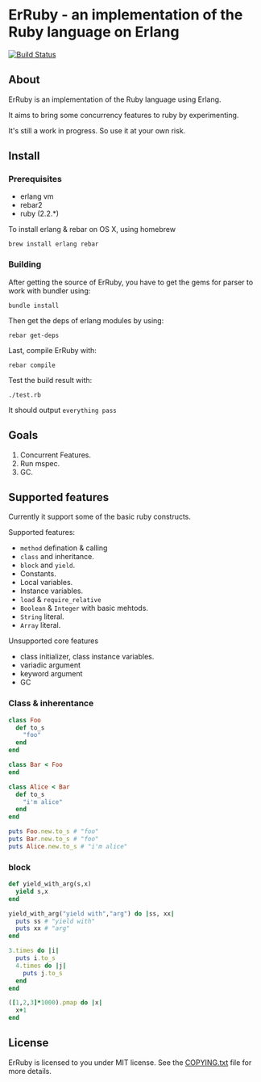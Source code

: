 # ErRuby - an implementation of the Ruby language on Erlang
[![Build Status](https://travis-ci.org/johnlinvc/erruby.svg?branch=develop)](https://travis-ci.org/johnlinvc/erruby)
## About

ErRuby is an implementation of the Ruby language using Erlang.

It aims to bring some concurrency features to ruby by experimenting.

It's still a work in progress. So use it at your own risk.

## Install

### Prerequisites
 
- erlang vm
- rebar2
- ruby (2.2.*)

To install erlang & rebar on OS X, using homebrew

	brew install erlang rebar

### Building

After getting the source of ErRuby, you have to get the gems for parser to work with bundler using:
	
	bundle install
	
 
Then get the deps of erlang modules by using:

	rebar get-deps
	
Last, compile ErRuby with:

	rebar compile
	
	
Test the build result with:

	./test.rb
	
It should output `everything pass`


## Goals

1. Concurrent Features.
2. Run mspec.
3. GC.

## Supported features

Currently it support some of the basic ruby constructs.

Supported features:

- `method` defination & calling
- `class` and inheritance.
- `block` and `yield`.
- Constants.
- Local variables.
- Instance variables.
- `load` & `require_relative`
- `Boolean` & `Integer` with basic mehtods.
- `String` literal.
- `Array` literal.

Unsupported core features

- class initializer, class instance variables.
- variadic argument
- keyword argument
- GC

### Class & inherentance
```ruby
class Foo
  def to_s
    "foo"
  end
end

class Bar < Foo
end

class Alice < Bar
  def to_s
    "i'm alice"
  end
end

puts Foo.new.to_s # "foo"
puts Bar.new.to_s # "foo"
puts Alice.new.to_s # "i'm alice"
```

### block
```ruby
def yield_with_arg(s,x)
  yield s,x
end

yield_with_arg("yield with","arg") do |ss, xx|
  puts ss # "yield with"
  puts xx # "arg"
end

3.times do |i|
  puts i.to_s
  4.times do |j|
    puts j.to_s
  end
end

([1,2,3]*1000).pmap do |x|
  x+1
end


```


## License

ErRuby is licensed to you under MIT license. See the [COPYING.txt](COPYING.txt) file for more details.
